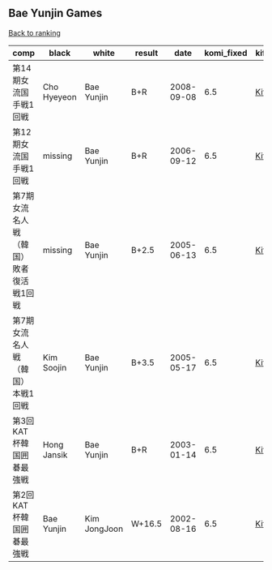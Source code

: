 ## Bae Yunjin Games

[Back to ranking](index.md)




| **comp** | **black** | **white** | **result** | **date** | **komi_fixed** | **kifu** | 
| --- | --- | --- | --- | --- | --- | --- |
| 第14期女流国手戦1回戦 | Cho Hyeyeon | Bae Yunjin | B+R | 2008-09-08 | 6.5 | [Kifu](https://kifudepot.net/kifucontents.php?id=8CtB3jDITScqSLI3qSzpBQ%3D%3D) | 
| 第12期女流国手戦1回戦 | missing | Bae Yunjin | B+R | 2006-09-12 | 6.5 | [Kifu](https://kifudepot.net/kifucontents.php?id=dRQ16fL7NQmLHwiu%2BYz2kw%3D%3D) | 
| 第7期女流名人戦（韓国）敗者復活戦1回戦 | missing | Bae Yunjin | B+2.5 | 2005-06-13 | 6.5 | [Kifu](https://kifudepot.net/kifucontents.php?id=FhD6j5uWaZLErWQbqeg1QQ%3D%3D) | 
| 第7期女流名人戦（韓国）本戦1回戦 | Kim Soojin | Bae Yunjin | B+3.5 | 2005-05-17 | 6.5 | [Kifu](https://kifudepot.net/kifucontents.php?id=eKURbVBgUy4jOagAOEnsmQ%3D%3D) | 
| 第3回KAT杯韓国囲碁最強戦 | Hong Jansik | Bae Yunjin | B+R | 2003-01-14 | 6.5 | [Kifu](https://kifudepot.net/kifucontents.php?id=TZ7lU0mk%2BxdRhr4Xog28HA%3D%3D) | 
| 第2回KAT杯韓国囲碁最強戦 | Bae Yunjin | Kim JongJoon | W+16.5 | 2002-08-16 | 6.5 | [Kifu](https://kifudepot.net/kifucontents.php?id=tHTbwdnMoeuo5xvonK%2FNwQ%3D%3D) |





